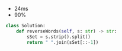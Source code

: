 - 24ms
- 90%

```python
class Solution:
    def reverseWords(self, s: str) -> str:
        sSet = s.strip().split()
        return " ".join(sSet[::-1])
```
